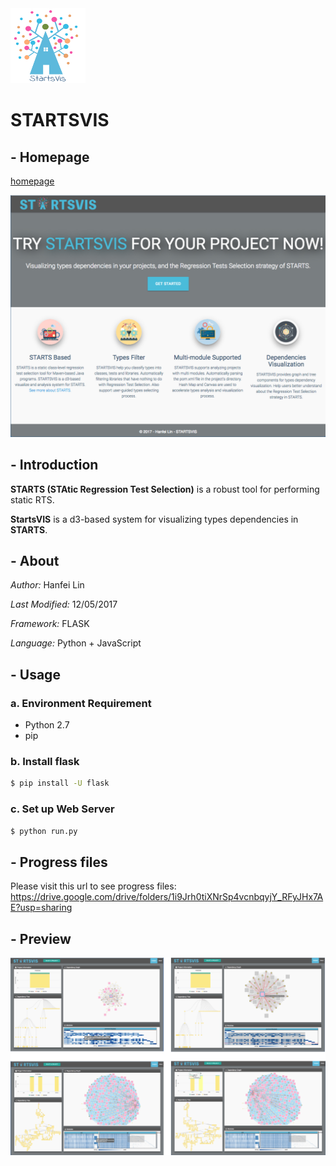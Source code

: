 
<img width="120" height="120px" src = "https://raw.githubusercontent.com/ForestCold/Images/master/icon2.png" >

# STARTSVIS

## - Homepage
[homepage](https://sleepy-woodland-26576.herokuapp.com/)

![](https://raw.githubusercontent.com/ForestCold/Images/master/readme1.png)

## - Introduction

**STARTS (STAtic Regression Test Selection)**  is a robust tool for performing static RTS. 

**StartsVIS** is a d3-based system for visualizing types dependencies in **STARTS**. 
                                                                                                             

## - About
 *Author:* Hanfei Lin
 
 *Last Modified:* 12/05/2017
 
 *Framework:* FLASK
 
 *Language:* Python + JavaScript

## - Usage

  ### a. Environment Requirement 
  - Python 2.7
  - pip
  
  ### b. Install **flask**
  
  ```bash
  $ pip install -U flask
  ```
  ### c. Set up Web Server

  ```bash
  $ python run.py
  ```
  
## - Progress files

Please visit this url to see progress files:
https://drive.google.com/drive/folders/1i9Jrh0tiXNrSp4vcnbqyjY_RFyJHx7AE?usp=sharing

## - Preview

![](https://raw.githubusercontent.com/ForestCold/Images/master/readme2.png)
